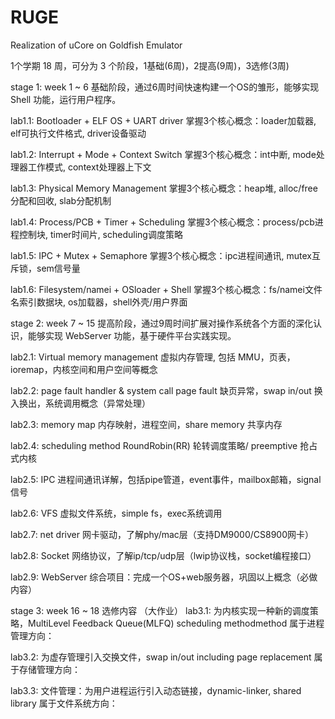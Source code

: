 RUGE
====

Realization of uCore on Goldfish Emulator


1个学期 18 周，可分为 3 个阶段，1基础(6周)，2提高(9周)，3选修(3周)

stage 1: week 1 ~ 6
基础阶段，通过6周时间快速构建一个OS的雏形，能够实现 Shell 功能，运行用户程序。

lab1.1: Bootloader + ELF OS + UART driver
  掌握3个核心概念：loader加载器, elf可执行文件格式, driver设备驱动

lab1.2: Interrupt + Mode + Context Switch
	掌握3个核心概念：int中断, mode处理器工作模式, context处理器上下文
	
lab1.3: Physical Memory Management
	掌握3个核心概念：heap堆, alloc/free分配和回收, slab分配机制

lab1.4: Process/PCB + Timer + Scheduling
	掌握3个核心概念：process/pcb进程控制块, timer时间片, scheduling调度策略

lab1.5: IPC + Mutex + Semaphore
	掌握3个核心概念：ipc进程间通讯, mutex互斥锁，sem信号量

lab1.6: Filesystem/namei + OSloader + Shell
	掌握3个核心概念：fs/namei文件名索引数据块, os加载器，shell外壳/用户界面

	
stage 2: week 7 ~ 15
提高阶段，通过9周时间扩展对操作系统各个方面的深化认识，能够实现 WebServer 功能，基于硬件平台实践实现。

lab2.1: Virtual memory management 
	虚拟内存管理, 包括 MMU，页表，ioremap，内核空间和用户空间等概念

lab2.2: page fault handler & system call
	page fault 缺页异常，swap in/out 换入换出，系统调用概念（异常处理）

lab2.3: memory map 
	内存映射，进程空间，share memory 共享内存

lab2.4: scheduling method
	RoundRobin(RR) 轮转调度策略/ preemptive 抢占式内核 

lab2.5: IPC
	进程间通讯详解，包括pipe管道，event事件，mailbox邮箱，signal信号
	
lab2.6: VFS 
	虚拟文件系统，simple fs，exec系统调用

lab2.7: net driver
	网卡驱动，了解phy/mac层（支持DM9000/CS8900网卡）

lab2.8: Socket
	网络协议，了解ip/tcp/udp层（lwip协议栈，socket编程接口）

lab2.9: WebServer
	综合项目：完成一个OS+web服务器，巩固以上概念（必做内容）

stage 3: week 16 ~ 18
选修内容 （大作业）
lab3.1: 为内核实现一种新的调度策略，MultiLevel Feedback Queue(MLFQ) scheduling methodmethod
属于进程管理方向：

lab3.2: 为虚存管理引入交换文件，swap in/out including page replacement 
属于存储管理方向：

lab3.3: 文件管理：为用户进程运行引入动态链接，dynamic-linker, shared library
属于文件系统方向：
